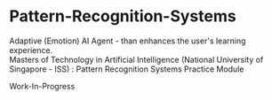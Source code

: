 # Pattern-Recognition-Systems
Adaptive (Emotion) AI Agent - than enhances the user's learning experience.<br>
Masters of Technology in Artificial Intelligence (National University of Singapore - ISS) : Pattern Recognition Systems Practice Module


Work-In-Progress

